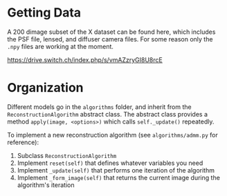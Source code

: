 # Getting Data

A 200 dimage subset of the X dataset can be found here, which includes the PSF file, lensed, and diffuser camera files. For some reason only the `.npy` files are working at the moment.

https://drive.switch.ch/index.php/s/vmAZzryGI8U8rcE

# Organization

Different models go in the `algorithms` folder, and inherit from the `ReconstructionAlgorithm` abstract class. The abstract class provides a method `apply(image, <options>)` which calls `self._update()` repeatedly.


To implement a new reconstruction algorithm (see `algorithms/admm.py` for reference):

1. Subclass `ReconstructionAlgorithm`
2. Implement `reset(self)` that defines whatever variables you need
3. Implement `_update(self)` that performs one iteration of the algorithm
4. Implement `_form_image(self)` that returns the current image during the algorithm's iteration
